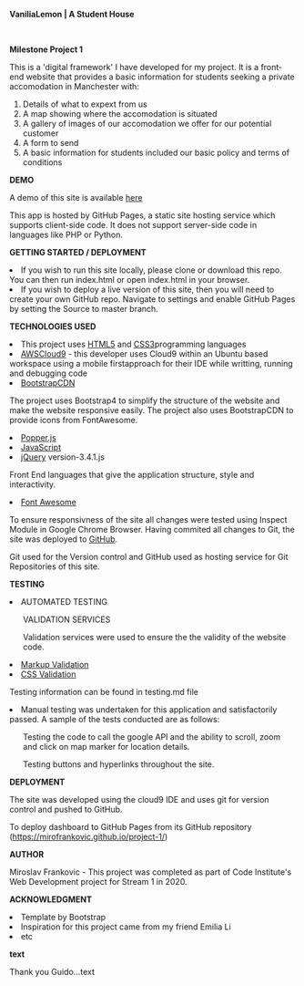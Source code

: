 **VaniliaLemon | A Student House**

<br />

**Milestone Project 1**

This is a 'digital framework' I have developed for my project. It is a front-end website that provides a basic information for students seeking a private accomodation in Manchester with:

1. Details of what to expext from us
2. A map showing where the accomodation is situated
3. A gallery of images of our accomodation we offer for our potential customer
4. A form to send
5. A basic information for students included our basic policy and terms of conditions

**DEMO** <br />

A demo of this site is available <a href="https://mirofrankovic.github.io/project-1/">here</a>

This app is hosted by GitHub Pages, a static site hosting service which supports client-side code. It does not support server-side code in languages like PHP or Python.

**GETTING STARTED / DEPLOYMENT** <br />

<li>If you wish to run this site locally, please clone or download this repo. You can then run index.html or open index.html in your browser.</li>
<li>If you wish to deploy a live version of this site, then you will need to create your own GitHub repo. Navigate to settings and enable GitHub Pages by setting the Source to master branch.

**TECHNOLOGIES USED** <br />

<li>This project uses <a href="https://developer.mozilla.org/en-US/docs/Web/Guide/HTML/HTML5">HTML5</a> and <a href="https://www.w3.org/Style/CSS/">CSS3</a>programming languages</li>

<li><a href="https://aws.amazon.com/cloud9/">AWSCloud9</a> - this developer uses Cloud9 within an Ubuntu based workspace using a mobile firstapproach for their IDE while writting, running and debugging code</li>

<li><a href="https://www.bootstrapcdn.com/">BootstrapCDN</a></li>

The project uses Bootstrap4 to simplify the structure of the website and make the website responsive easily. The project also uses BootstrapCDN to provide icons from FontAwesome.

<li><a href="https://popper.js.org/">Popper.js</a></li>



<li><a href="https://www.javascript.com/">JavaScript</a></li>



<li><a href="https://jquery.com/">jQuery</a> version-3.4.1.js</li>

Front End languages that give the application structure, style and interactivity.

<li><a href="https://fontawesome.com/">Font Awesome</a></li>

To ensure responsivness of the site all changes were tested using Inspect Module in Google Chrome Browser. Having commited all changes to Git, the site was deployed to <a href="https://github.com/">GitHub</a>.

Git used for the Version control and GitHub used as hosting service for Git Repositories of this site.

**TESTING** <br />

<li>AUTOMATED TESTING</li>
<ul>VALIDATION SERVICES</ul>
<ul>Validation services were used to ensure the the validity of the website code. </ul>
<li><a href="https://validator.w3.org/">Markup Validation</a></li>
<li><a href="https://jigsaw.w3.org/css-validator/">CSS Validation</a></li>

Testing information can be found in testing.md file

<li>Manual testing was undertaken for this application and satisfactorily passed. A sample of the tests conducted are as follows:</li>

<ul>Testing the code to call the google API and the ability to scroll, zoom and click on map marker for location details. </ul>
<ul>Testing buttons and hyperlinks throughout the site. </ul>

**DEPLOYMENT** <br />

The site was developed using the cloud9 IDE and uses git for version control and pushed to GitHub.

To deploy dashboard to GitHub Pages from its GitHub repository (https://mirofrankovic.github.io/project-1/)

**AUTHOR** <br />

Miroslav Frankovic - This project was completed as part of Code Institute's Web Development project for Stream 1 in 2020.

**ACKNOWLEDGMENT** <br />

<li>Template by Bootstrap</li>
<li>Inspiration for this project came from my friend Emilia Li</li>
<li>etc</li>

**text**

Thank you Guido...text
